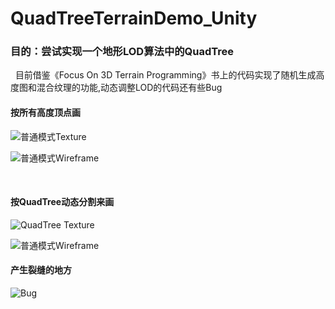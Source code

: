 # QuadTreeTerrainDemo_Unity

### 目的：尝试实现一个地形LOD算法中的QuadTree
 
目前借鉴《Focus On 3D Terrain Programming》书上的代码实现了随机生成高度图和混合纹理的功能,动态调整LOD的代码还有些Bug
 
#### 按所有高度顶点画
![普通模式Texture](http://wx1.sinaimg.cn/mw690/6b98bc8agy1flnqn628iyj20lw0b2agk.jpg)

![普通模式Wireframe](http://wx1.sinaimg.cn/mw690/6b98bc8agy1flnqn81rmlj20m40ap41w.jpg)

 
#### 按QuadTree动态分割来画
![QuadTree Texture](http://wx4.sinaimg.cn/mw690/6b98bc8agy1flnqn2dbhwj20lr0b3gs0.jpg)

![普通模式Wireframe](http://wx3.sinaimg.cn/mw690/6b98bc8agy1flnqn3e967j20lw0aqgni.jpg)


#### 产生裂缝的地方
![Bug](http://wx2.sinaimg.cn/mw690/6b98bc8agy1flnqn036k1j20e809oglw.jpg)
